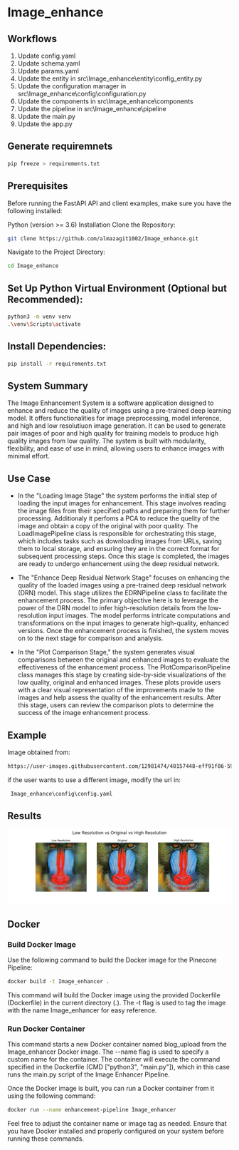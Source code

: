 # Image_enhance

## Workflows

1. Update config.yaml
2. Update schema.yaml
3. Update params.yaml
4. Update the entity in src\Image_enhance\entity\config_entity.py
5. Update the configuration manager in src\Image_enhance\config\configuration.py
6. Update the components in src\Image_enhance\components
7. Update the pipeline in src\Image_enhance\pipeline
8. Update the main.py
9. Update the app.py

## Generate requiremnets

```bash
pip freeze > requirements.txt
```
## Prerequisites
Before running the FastAPI API and client examples, make sure you have the following installed:

Python (version >= 3.6)
Installation
Clone the Repository:

```bash
git clone https://github.com/almazagit1002/Image_enhance.git
```
Navigate to the Project Directory:

```bash
cd Image_enhance
```
## Set Up Python Virtual Environment (Optional but Recommended):

```bash
python3 -m venv venv
.\venv\Scripts\activate
```

## Install Dependencies:

```bash
pip install -r requirements.txt
```

## System Summary

The Image Enhancement System is a software application designed to enhance and reduce the quality of images using a pre-trained deep learning model. It offers functionalities for image preprocessing, model inference, and high and low resolutiuon image generation. It can be used to generate pair images of poor and high quality for training models to produce high quality images from low quality. The system is built with modularity, flexibility, and ease of use in mind, allowing users to enhance images with minimal effort.

## Use Case

* In the "Loading Image Stage" the system performs the initial step of loading the input images for enhancement. This stage involves reading the image files from their specified paths and preparing them for further processing. Additionaly it perfoms a PCA to reduce the quelity of the image and obtain a copy of the original with poor quality. The LoadImagePipeline class is responsible for orchestrating this stage, which includes tasks such as downloading images from URLs, saving them to local storage, and ensuring they are in the correct format for subsequent processing steps. Once this stage is completed, the images are ready to undergo enhancement using the deep residual network.

* The "Enhance Deep Residual Network Stage" focuses on enhancing the quality of the loaded images using a pre-trained deep residual network (DRN) model. This stage utilizes the EDRNPipeline class to facilitate the enhancement process. The primary objective here is to leverage the power of the DRN model to infer high-resolution details from the low-resolution input images. The model performs intricate computations and transformations on the input images to generate high-quality, enhanced versions. Once the enhancement process is finished, the system moves on to the next stage for comparison and analysis.

* In the "Plot Comparison Stage," the system generates visual comparisons between the original and enhanced images to evaluate the effectiveness of the enhancement process. The PlotComparisonPipeline class manages this stage by creating side-by-side visualizations of the low quality, original and enhanced images. These plots provide users with a clear visual representation of the improvements made to the images and help assess the quality of the enhancement results. After this stage, users can review the comparison plots to determine the success of the image enhancement process.

## Example
Image obtained from:
```bash
https://user-images.githubusercontent.com/12981474/40157448-eff91f06-5953-11e8-9a37-f6b5693fa03f.png
``` 
if the user wants to use a different image, modify the url in:

```bash
 Image_enhance\config\config.yaml
```

## Results
![Sample Image](comparative_plot.png)

## Docker

### Build Docker Image


Use the following command to build the Docker image for the Pinecone Pipeline:
```bash
docker build -t Image_enhancer .
```
This command will build the Docker image using the provided Dockerfile (Dockerfile) in the current directory (.). The -t flag is used to tag the image with the name Image_enhancer for easy reference.

### Run Docker Container
This command starts a new Docker container named blog_upload from the Image_enhancer Docker image. The --name flag is used to specify a custom name for the container. The container will execute the command specified in the Dockerfile (CMD ["python3", "main.py"]), which in this case runs the main.py script of the Image Enhancer Pipeline.

Once the Docker image is built, you can run a Docker container from it using the following command:
```bash
docker run --name enhancement-pipeline Image_enhancer
```
Feel free to adjust the container name or image tag as needed. Ensure that you have Docker installed and properly configured on your system before running these commands.